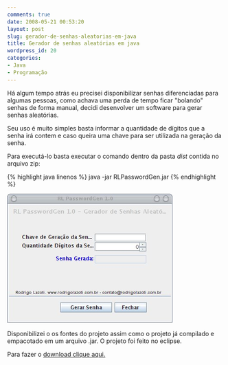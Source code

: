 ```yaml
---
comments: true
date: 2008-05-21 00:53:20
layout: post
slug: gerador-de-senhas-aleatorias-em-java
title: Gerador de senhas aleatórias em java
wordpress_id: 20
categories:
- Java
- Programação
---
```


Há algum tempo atrás eu precisei disponibilizar senhas diferenciadas para algumas pessoas, como achava uma perda de tempo ficar "bolando" senhas de forma manual, decidi desenvolver um software para gerar senhas aleatórias.

Seu uso é muito simples basta informar a quantidade de dígitos que a senha irá contem e caso queira uma chave para ser utilizada na geração da senha.

Para executá-lo basta executar o comando dentro da pasta _dist_ contida no arquivo zip:

{% highlight java linenos %}
java -jar RLPasswordGen.jar
{% endhighlight %}

![RLPasswordGen](/images/2007/RLPasswordGen.jpg)

Disponibilizei o os fontes do projeto assim como o projeto já compilado e empacotado em um arquivo .jar. O projeto foi feito no eclipse.

Para fazer o [download clique aqui.](/downloads/RLPasswordGen.zip)